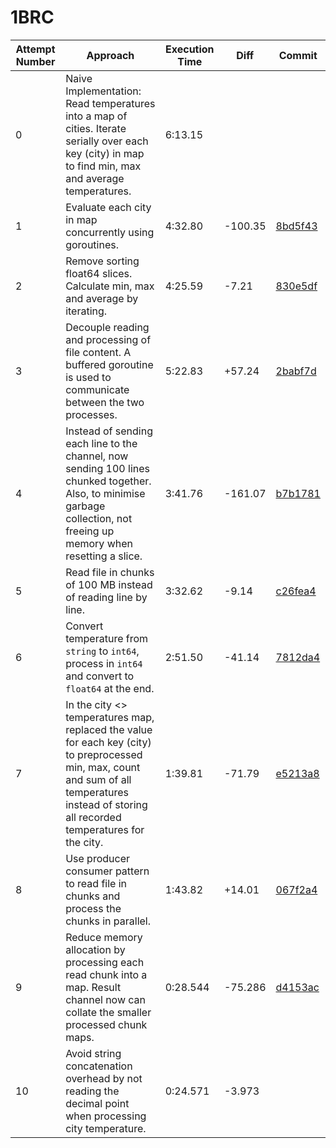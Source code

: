 # 1BRC

| Attempt Number | Approach | Execution Time | Diff | Commit |
|-----------------|---|---|---|--|
|0| Naive Implementation: Read temperatures into a map of cities. Iterate serially over each key (city) in map to find min, max and average temperatures.| 6:13.15 | || 
|1| Evaluate each city in map concurrently using goroutines.|4:32.80|-100.35| [8bd5f43](https://github.com/shraddhaag/1brc/commit/8bd5f437e8cc231e3ee18348b83f4dc694137546)|
|2|Remove sorting float64 slices. Calculate min, max and average by iterating.|4:25.59|-7.21|[830e5df](https://github.com/shraddhaag/1brc/commit/830e5dfacff9fb7a41d12027e21399736bc34701)|
|3|Decouple reading and processing of file content. A buffered goroutine is used to communicate between the two processes.|5:22.83|+57.24|[2babf7d](https://github.com/shraddhaag/1brc/commit/2babf7dda72d92c72722b220b8b663e747075bd7)|
|4|Instead of sending each line to the channel, now sending 100 lines chunked together. Also, to minimise garbage collection, not freeing up memory when resetting a slice. |3:41.76|-161.07|[b7b1781](https://github.com/shraddhaag/1brc/commit/b7b1781f58fd258a06940bd6c05eb404c8a14af6)|
|5|Read file in chunks of 100 MB instead of reading line by line. |3:32.62|-9.14|[c26fea4](https://github.com/shraddhaag/1brc/commit/c26fea40019552a7e4fc1c864236f433b1b686f0)|
|6|Convert temperature from `string` to `int64`, process in `int64` and convert to `float64` at the end. |2:51.50|-41.14|[7812da4](https://github.com/shraddhaag/1brc/commit/7812da4d0be07dd4686d5f9b9df1e93b08cd0dd1)|
|7|In the city <> temperatures map, replaced the value for each key (city) to preprocessed min, max, count and sum of all temperatures instead of storing all recorded temperatures for the city.|1:39.81|-71.79|[e5213a8](https://github.com/shraddhaag/1brc/commit/e5213a836b17bec0a858474a11f07c902e724bba)|
|8|Use producer consumer pattern to read file in chunks and process the chunks in parallel.|1:43.82|+14.01|[067f2a4](https://github.com/shraddhaag/1brc/commit/067f2a44c0d6b3bb7cc073639364f733bce09e3e)|
|9|Reduce memory allocation by processing each read chunk into a map. Result channel now can collate the smaller processed chunk maps.|0:28.544|-75.286|[d4153ac](https://github.com/shraddhaag/1brc/commit/d4153ac7a841170a5ceee47d930e97738b5a19f6)|
|10|Avoid string concatenation overhead by not reading the decimal point when processing city temperature.|0:24.571|-3.973||